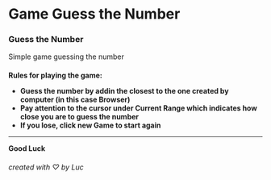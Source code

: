 # Game Guess the Number 
<h3>Guess the Number </h3>
<p> Simple game guessing the number </p>
<h4> Rules for playing the game: <br>
 <ul> 
  <li> Guess the number by addin the closest to the one created by computer (in this case Browser)</li>
  <li> Pay attention to the cursor under Current Range which indicates how close you are to guess the number</li>
  <li> If you lose, click new Game to start again</li>
 </ul> <hr>
 <p> Good Luck</p>
 
 <h6>created with ♡ by Luc <h6>

